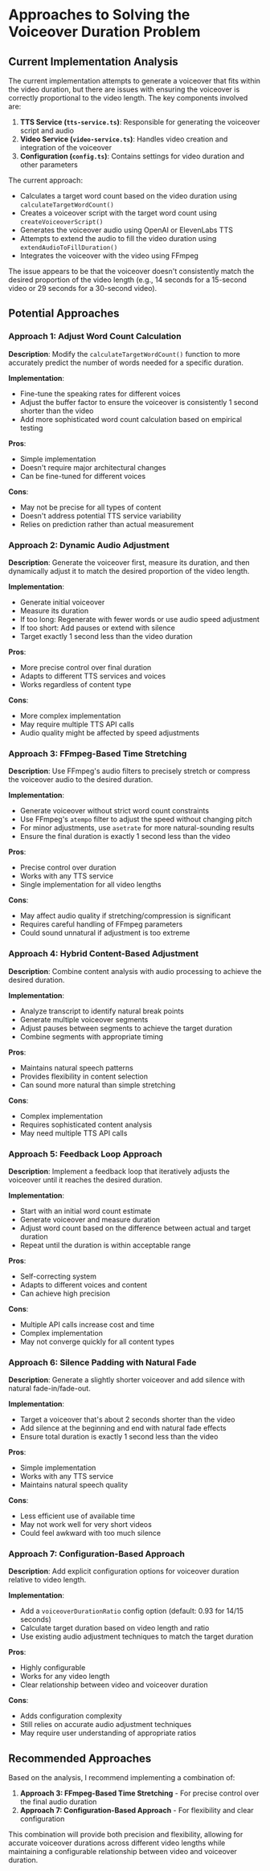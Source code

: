 # Approaches to Solving the Voiceover Duration Problem

## Current Implementation Analysis

The current implementation attempts to generate a voiceover that fits within the video duration, but there are issues with ensuring the voiceover is correctly proportional to the video length. The key components involved are:

1. **TTS Service (`tts-service.ts`)**: Responsible for generating the voiceover script and audio
2. **Video Service (`video-service.ts`)**: Handles video creation and integration of the voiceover
3. **Configuration (`config.ts`)**: Contains settings for video duration and other parameters

The current approach:
- Calculates a target word count based on the video duration using `calculateTargetWordCount()`
- Creates a voiceover script with the target word count using `createVoiceoverScript()`
- Generates the voiceover audio using OpenAI or ElevenLabs TTS
- Attempts to extend the audio to fill the video duration using `extendAudioToFillDuration()`
- Integrates the voiceover with the video using FFmpeg

The issue appears to be that the voiceover doesn't consistently match the desired proportion of the video length (e.g., 14 seconds for a 15-second video or 29 seconds for a 30-second video).

## Potential Approaches

### Approach 1: Adjust Word Count Calculation

**Description**: Modify the `calculateTargetWordCount()` function to more accurately predict the number of words needed for a specific duration.

**Implementation**:
- Fine-tune the speaking rates for different voices
- Adjust the buffer factor to ensure the voiceover is consistently 1 second shorter than the video
- Add more sophisticated word count calculation based on empirical testing

**Pros**:
- Simple implementation
- Doesn't require major architectural changes
- Can be fine-tuned for different voices

**Cons**:
- May not be precise for all types of content
- Doesn't address potential TTS service variability
- Relies on prediction rather than actual measurement

### Approach 2: Dynamic Audio Adjustment

**Description**: Generate the voiceover first, measure its duration, and then dynamically adjust it to match the desired proportion of the video length.

**Implementation**:
- Generate initial voiceover
- Measure its duration
- If too long: Regenerate with fewer words or use audio speed adjustment
- If too short: Add pauses or extend with silence
- Target exactly 1 second less than the video duration

**Pros**:
- More precise control over final duration
- Adapts to different TTS services and voices
- Works regardless of content type

**Cons**:
- More complex implementation
- May require multiple TTS API calls
- Audio quality might be affected by speed adjustments

### Approach 3: FFmpeg-Based Time Stretching

**Description**: Use FFmpeg's audio filters to precisely stretch or compress the voiceover audio to the desired duration.

**Implementation**:
- Generate voiceover without strict word count constraints
- Use FFmpeg's `atempo` filter to adjust the speed without changing pitch
- For minor adjustments, use `asetrate` for more natural-sounding results
- Ensure the final duration is exactly 1 second less than the video

**Pros**:
- Precise control over duration
- Works with any TTS service
- Single implementation for all video lengths

**Cons**:
- May affect audio quality if stretching/compression is significant
- Requires careful handling of FFmpeg parameters
- Could sound unnatural if adjustment is too extreme

### Approach 4: Hybrid Content-Based Adjustment

**Description**: Combine content analysis with audio processing to achieve the desired duration.

**Implementation**:
- Analyze transcript to identify natural break points
- Generate multiple voiceover segments
- Adjust pauses between segments to achieve the target duration
- Combine segments with appropriate timing

**Pros**:
- Maintains natural speech patterns
- Provides flexibility in content selection
- Can sound more natural than simple stretching

**Cons**:
- Complex implementation
- Requires sophisticated content analysis
- May need multiple TTS API calls

### Approach 5: Feedback Loop Approach

**Description**: Implement a feedback loop that iteratively adjusts the voiceover until it reaches the desired duration.

**Implementation**:
- Start with an initial word count estimate
- Generate voiceover and measure duration
- Adjust word count based on the difference between actual and target duration
- Repeat until the duration is within acceptable range

**Pros**:
- Self-correcting system
- Adapts to different voices and content
- Can achieve high precision

**Cons**:
- Multiple API calls increase cost and time
- Complex implementation
- May not converge quickly for all content types

### Approach 6: Silence Padding with Natural Fade

**Description**: Generate a slightly shorter voiceover and add silence with natural fade-in/fade-out.

**Implementation**:
- Target a voiceover that's about 2 seconds shorter than the video
- Add silence at the beginning and end with natural fade effects
- Ensure total duration is exactly 1 second less than the video

**Pros**:
- Simple implementation
- Works with any TTS service
- Maintains natural speech quality

**Cons**:
- Less efficient use of available time
- May not work well for very short videos
- Could feel awkward with too much silence

### Approach 7: Configuration-Based Approach

**Description**: Add explicit configuration options for voiceover duration relative to video length.

**Implementation**:
- Add a `voiceoverDurationRatio` config option (default: 0.93 for 14/15 seconds)
- Calculate target duration based on video length and ratio
- Use existing audio adjustment techniques to match the target duration

**Pros**:
- Highly configurable
- Works for any video length
- Clear relationship between video and voiceover duration

**Cons**:
- Adds configuration complexity
- Still relies on accurate audio adjustment techniques
- May require user understanding of appropriate ratios

## Recommended Approaches

Based on the analysis, I recommend implementing a combination of:

1. **Approach 3: FFmpeg-Based Time Stretching** - For precise control over the final audio duration
2. **Approach 7: Configuration-Based Approach** - For flexibility and clear configuration

This combination will provide both precision and flexibility, allowing for accurate voiceover durations across different video lengths while maintaining a configurable relationship between video and voiceover duration. 